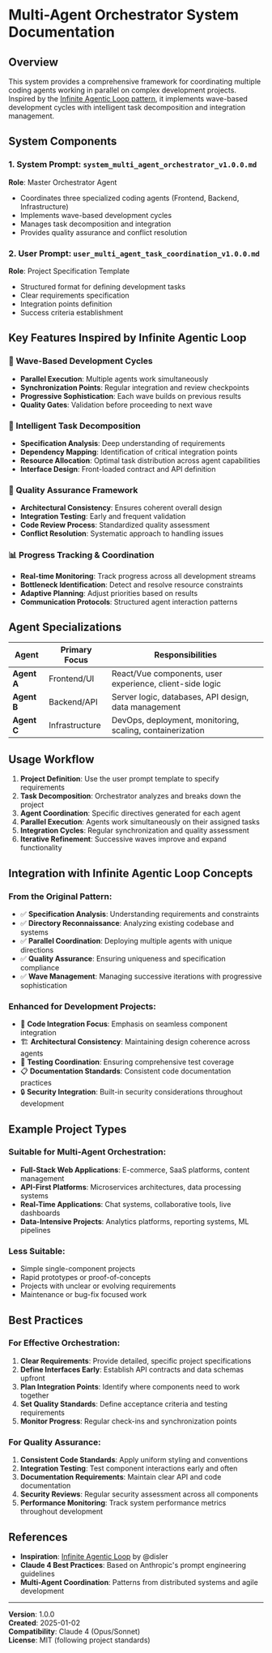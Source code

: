 # Multi-Agent Orchestrator System Documentation

## Overview

This system provides a comprehensive framework for coordinating multiple coding agents working in parallel on complex development projects. Inspired by the [Infinite Agentic Loop pattern](https://github.com/disler/infinite-agentic-loop), it implements wave-based development cycles with intelligent task decomposition and integration management.

## System Components

### 1. System Prompt: `system_multi_agent_orchestrator_v1.0.0.md`
**Role**: Master Orchestrator Agent
- Coordinates three specialized coding agents (Frontend, Backend, Infrastructure)
- Implements wave-based development cycles
- Manages task decomposition and integration
- Provides quality assurance and conflict resolution

### 2. User Prompt: `user_multi_agent_task_coordination_v1.0.0.md`
**Role**: Project Specification Template
- Structured format for defining development tasks
- Clear requirements specification
- Integration points definition
- Success criteria establishment

## Key Features Inspired by Infinite Agentic Loop

### 🔄 Wave-Based Development Cycles
- **Parallel Execution**: Multiple agents work simultaneously
- **Synchronization Points**: Regular integration and review checkpoints
- **Progressive Sophistication**: Each wave builds on previous results
- **Quality Gates**: Validation before proceeding to next wave

### 🎯 Intelligent Task Decomposition
- **Specification Analysis**: Deep understanding of requirements
- **Dependency Mapping**: Identification of critical integration points
- **Resource Allocation**: Optimal task distribution across agent capabilities
- **Interface Design**: Front-loaded contract and API definition

### 🔧 Quality Assurance Framework
- **Architectural Consistency**: Ensures coherent overall design
- **Integration Testing**: Early and frequent validation
- **Code Review Process**: Standardized quality assessment
- **Conflict Resolution**: Systematic approach to handling issues

### 📊 Progress Tracking & Coordination
- **Real-time Monitoring**: Track progress across all development streams
- **Bottleneck Identification**: Detect and resolve resource constraints
- **Adaptive Planning**: Adjust priorities based on results
- **Communication Protocols**: Structured agent interaction patterns

## Agent Specializations

| Agent | Primary Focus | Responsibilities |
|-------|---------------|------------------|
| **Agent A** | Frontend/UI | React/Vue components, user experience, client-side logic |
| **Agent B** | Backend/API | Server logic, databases, API design, data management |
| **Agent C** | Infrastructure | DevOps, deployment, monitoring, scaling, containerization |

## Usage Workflow

1. **Project Definition**: Use the user prompt template to specify requirements
2. **Task Decomposition**: Orchestrator analyzes and breaks down the project
3. **Agent Coordination**: Specific directives generated for each agent
4. **Parallel Execution**: Agents work simultaneously on their assigned tasks
5. **Integration Cycles**: Regular synchronization and quality assessment
6. **Iterative Refinement**: Successive waves improve and expand functionality

## Integration with Infinite Agentic Loop Concepts

### From the Original Pattern:
- ✅ **Specification Analysis**: Understanding requirements and constraints
- ✅ **Directory Reconnaissance**: Analyzing existing codebase and systems
- ✅ **Parallel Coordination**: Deploying multiple agents with unique directions
- ✅ **Quality Assurance**: Ensuring uniqueness and specification compliance
- ✅ **Wave Management**: Managing successive iterations with progressive sophistication

### Enhanced for Development Projects:
- 🔧 **Code Integration Focus**: Emphasis on seamless component integration
- 🏗️ **Architectural Consistency**: Maintaining design coherence across agents
- 🧪 **Testing Coordination**: Ensuring comprehensive test coverage
- 📋 **Documentation Standards**: Consistent code documentation practices
- 🔒 **Security Integration**: Built-in security considerations throughout development

## Example Project Types

### Suitable for Multi-Agent Orchestration:
- **Full-Stack Web Applications**: E-commerce, SaaS platforms, content management
- **API-First Platforms**: Microservices architectures, data processing systems
- **Real-Time Applications**: Chat systems, collaborative tools, live dashboards
- **Data-Intensive Projects**: Analytics platforms, reporting systems, ML pipelines

### Less Suitable:
- Simple single-component projects
- Rapid prototypes or proof-of-concepts
- Projects with unclear or evolving requirements
- Maintenance or bug-fix focused work

## Best Practices

### For Effective Orchestration:
1. **Clear Requirements**: Provide detailed, specific project specifications
2. **Define Interfaces Early**: Establish API contracts and data schemas upfront  
3. **Plan Integration Points**: Identify where components need to work together
4. **Set Quality Standards**: Define acceptance criteria and testing requirements
5. **Monitor Progress**: Regular check-ins and synchronization points

### For Quality Assurance:
1. **Consistent Code Standards**: Apply uniform styling and conventions
2. **Integration Testing**: Test component interactions early and often
3. **Documentation Requirements**: Maintain clear API and code documentation
4. **Security Reviews**: Regular security assessment across all components
5. **Performance Monitoring**: Track system performance metrics throughout development

## References

- **Inspiration**: [Infinite Agentic Loop](https://github.com/disler/infinite-agentic-loop) by @disler
- **Claude 4 Best Practices**: Based on Anthropic's prompt engineering guidelines
- **Multi-Agent Coordination**: Patterns from distributed systems and agile development

---

**Version**: 1.0.0  
**Created**: 2025-01-02  
**Compatibility**: Claude 4 (Opus/Sonnet)  
**License**: MIT (following project standards) 